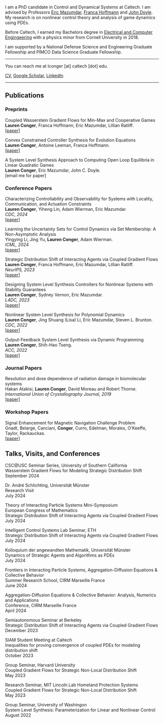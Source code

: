 I am a PhD candidate in Control and Dynamical Systems at Caltech. I am advised by Professors [Eric Mazumdar](http://users.cms.caltech.edu/~mazumdar/), [Franca Hoffmann](https://francahoffmann.com/) and [John Doyle](https://eas.caltech.edu/people/doyle). 
My research is on nonlinear control theory and analysis of game dynamics using PDEs.

Before Caltech, I earned my Bachelors degree in [Electrical and Computer Engingeering](https://www.ece.cornell.edu/ece) with a physics minor from Cornell University in 2018.

I am supported by a National Defense Science and Engineering Graduate Fellowship and PIMCO Data Science Graduate Fellowship.

---
You can reach me at lconger [at] caltech [dot] edu.
 
<a href="CV_January_2024.pdf" target="_blank">CV</a>, [Google Scholar](https://scholar.google.com/citations?hl=en&user=Iv6uAdMAAAAJ), [LinkedIn](https://www.linkedin.com/in/lauren-conger-82096216a/)
<!-- Remove above link if you don't want to attibute -->

---

## Publications 

### Preprints
Coupled Wasserstein Gradient Flows for Min-Max and Cooperative Games \
**Lauren Conger**, Franca Hoffmann, Eric Mazumdar, Lillian Ratliff. \
[[paper](https://arxiv.org/abs/2411.07403)]

Convex Constrained Controller Synthesis for Evolution Equations \
**Lauren Conger**, Antoine Leeman, Franca Hoffmann. \
[[paper](https://arxiv.org/abs/2410.02658)]

A System Level Synthesis Approach to Computing Open Loop Equilibria in Linear Quadratic Games \
**Lauren Conger**, Eric Mazumdar, John C. Doyle. \
[email me for paper]

### Conference Papers
Characterizing Controllability and Observability for Systems with Locality, Communication, and Actuation Constraints \
**Lauren Conger**, Yiheng Lin, Adam Wierman, Eric Mazumdar. \
_CDC, 2024_ \
[[paper](https://arxiv.org/abs/2403.18956)]

Learning the Uncertainty Sets for Control Dynamics via Set Membership: A Non-Asymptotic Analysis \
Yingying Li, Jing Yu, **Lauren Conger**, Adam Wierman. \
_ICML, 2024_ \
[[paper](https://arxiv.org/abs/2309.14648)]

Strategic Distribution Shift of Interacting Agents via Coupled Gradient Flows \
**Lauren Conger**, Franca Hoffmann, Eric Mazumdar, Lillian Ratliff. \
_NeurIPS, 2023_ \
[[paper](https://arxiv.org/abs/2307.01166)]

Designing System Level Synthesis Controllers for Nonlinear Systems with Stability Guarantees \
**Lauren Conger**, Sydney Vernon, Eric Mazumdar. \
_L4DC, 2023_ \
[[paper](https://arxiv.org/abs/2212.03923)]

Nonlinear System Level Synthesis for Polynomial Dynamics \
**Lauren Conger**, Jing Shuang (Lisa) Li, Eric Mazumdar, Steven L. Brunton. \
_CDC, 2022_ \
[[paper](https://arxiv.org/abs/2205.02187)]

Output-Feedback System Level Synthesis via Dynamic Programming\
**Lauren Conger**, Shih-Hao Tseng. \
_ACC, 2022_ \
[[paper](https://arxiv.org/abs/2111.00098)]

### Journal Papers
Resolution and dose dependence of radiation damage in biomolecular systems \
Hakan Atakisi, **Lauren Conger**, David Moreau and Robert Thorne. \
_International Union of Crystallography Journal, 2019_ \
[[paper](https://journals.iucr.org/m/issues/2019/06/00/jt5036/index.html)]

### Workshop Papers
Signal Enhancement for Magnetic Navigation Challenge Problem \
Gnadt, Belarge, Canciani, **Conger**, Curro, Edelman, Morales, O'Keeffe, Taylor, Rackauckas. \
[[paper](https://arxiv.org/pdf/2007.12158.pdf)]

## Talks, Visits, and Conferences

CSC@USC Seminar Series, University of Southern California \
Wasserstein Gradient Flows for Modeling Strategic Distribution Shift \
September 2024

Dr. André Schlichting, Universität Münster \
Research Visit \
July 2024

Theory of Interacting Particle Systems Mini-Symposium \
European Congress of Mathematics \
Strategic Distribution Shift of Interacting Agents via Coupled Gradient Flows \
July 2024

Intelligent Control Systems Lab Seminar, ETH \
Strategic Distribution Shift of Interacting Agents via Coupled Gradient Flows \
July 2024

Kolloquium der angewandten Mathematik, Universität Münster \
Dynamics of Strategic Agents and Algorithms as PDEs \
July 2024

Frontiers in Interacting Particle Systems, Aggregation-Diffusion Equations & Collective Behavior \
Summer Research School, CIRM Marseille France \
June 2024

Aggregation-Diffusion Equations & Collective Behavior: Analysis, Numerics and Applications \
Conference, CIRM Marseille France \
April 2024

Semiautonomous Seminar at Berkeley \
Strategic Distribution Shift of Interacting Agents via Coupled Gradient Flows \
December 2023

SIAM Student Meeting at Caltech \
Inequalities for proving convergence of coupled PDEs for modeling distribution shift \
October 2023

Group Seminar, Harvard University \
Coupled Gradient Flows for Strategic Non-Local Distribution Shift \
May 2023

Research Seminar, MIT Lincoln Lab Homeland Protection Systems \
Coupled Gradient Flows for Strategic Non-Local Distribution Shift \
May 2023

Group Seminar, University of Washingon \
System Level Synthesis: Parameterization for Linear and Nonlinear Control \
August 2022



